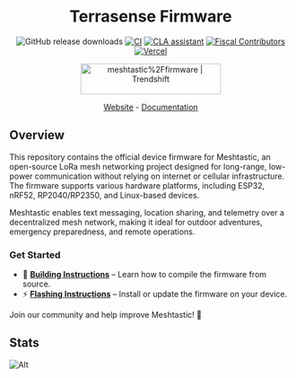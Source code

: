 <div align="center" markdown="1">

<h1>Terrasense Firmware</h1>

![GitHub release downloads](https://img.shields.io/github/downloads/meshtastic/firmware/total)
[![CI](https://img.shields.io/github/actions/workflow/status/meshtastic/firmware/main_matrix.yml?branch=master&label=actions&logo=github&color=yellow)](https://github.com/meshtastic/firmware/actions/workflows/ci.yml)
[![CLA assistant](https://cla-assistant.io/readme/badge/meshtastic/firmware)](https://cla-assistant.io/meshtastic/firmware)
[![Fiscal Contributors](https://opencollective.com/meshtastic/tiers/badge.svg?label=Fiscal%20Contributors&color=deeppink)](https://opencollective.com/meshtastic/)
[![Vercel](https://img.shields.io/static/v1?label=Powered%20by&message=Vercel&style=flat&logo=vercel&color=000000)](https://vercel.com?utm_source=meshtastic&utm_campaign=oss)

<a href="https://trendshift.io/repositories/5524" target="_blank"><img src="https://trendshift.io/api/badge/repositories/5524" alt="meshtastic%2Ffirmware | Trendshift" style="width: 250px; height: 55px;" width="250" height="55"/></a>

</div>

</div>

<div align="center">
	<a href="https://meshtastic.org">Website</a>
	-
	<a href="https://meshtastic.org/docs/">Documentation</a>
</div>

## Overview

This repository contains the official device firmware for Meshtastic, an open-source LoRa mesh networking project designed for long-range, low-power communication without relying on internet or cellular infrastructure. The firmware supports various hardware platforms, including ESP32, nRF52, RP2040/RP2350, and Linux-based devices.

Meshtastic enables text messaging, location sharing, and telemetry over a decentralized mesh network, making it ideal for outdoor adventures, emergency preparedness, and remote operations.

### Get Started

- 🔧 **[Building Instructions](https://meshtastic.org/docs/development/firmware/build)** – Learn how to compile the firmware from source.
- ⚡ **[Flashing Instructions](https://meshtastic.org/docs/getting-started/flashing-firmware/)** – Install or update the firmware on your device.

Join our community and help improve Meshtastic! 🚀

## Stats

![Alt](https://repobeats.axiom.co/api/embed/8025e56c482ec63541593cc5bd322c19d5c0bdcf.svg "Repobeats analytics image")
